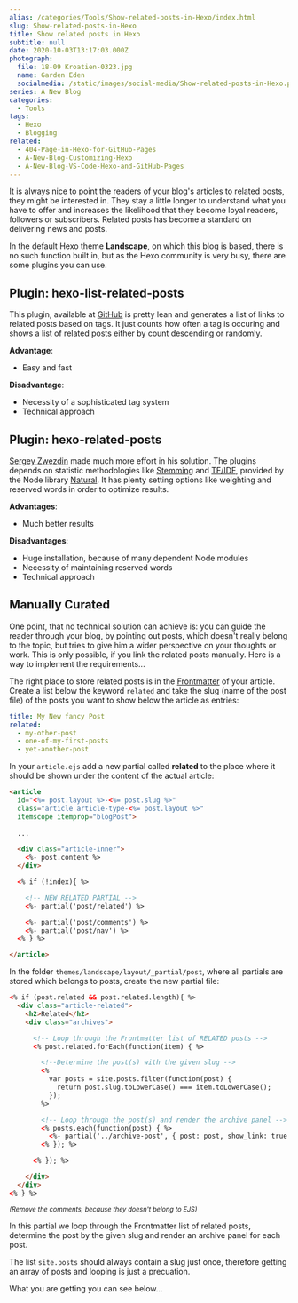 ```yaml
---
alias: /categories/Tools/Show-related-posts-in-Hexo/index.html
slug: Show-related-posts-in-Hexo
title: Show related posts in Hexo
subtitle: null
date: 2020-10-03T13:17:03.000Z
photograph:
  file: 18-09 Kroatien-0323.jpg
  name: Garden Eden
  socialmedia: /static/images/social-media/Show-related-posts-in-Hexo.png
series: A New Blog
categories:
  - Tools
tags:
  - Hexo
  - Blogging
related:
  - 404-Page-in-Hexo-for-GitHub-Pages
  - A-New-Blog-Customizing-Hexo
  - A-New-Blog-VS-Code-Hexo-and-GitHub-Pages
---
```

It is always nice to point the readers of your blog's articles to related posts, they might be interested in. They stay a little longer to understand what you have to offer and increases the likelihood that they become loyal readers, followers or subscribers. Related posts has become a standard on delivering news and posts.

In the default Hexo theme **Landscape**, on which this blog is based, there is no such function built in, but as the Hexo community is very busy, there are some plugins you can use.

<!-- more -->

## Plugin: hexo-list-related-posts

This plugin, available at [GitHub](https://github.com/nkmk/hexo-list-related-posts) is pretty lean and generates a list of links to related posts based on tags. It just counts how often a tag is occuring and shows a list of related posts either by count descending or randomly.

**Advantage**:

* Easy and fast

**Disadvantage**:

* Necessity of a sophisticated tag system
* Technical approach

## Plugin: hexo-related-posts

[Sergey Zwezdin](https://github.com/sergeyzwezdin/hexo-related-posts) made much more effort in his solution. The plugins depends on statistic methodologies like [Stemming](https://en.wikipedia.org/wiki/Stemming) and [TF/IDF](https://en.wikipedia.org/wiki/Tf%E2%80%93idf), provided by the Node library [Natural](https://github.com/NaturalNode/natural). It has plenty setting options like weighting and reserved words in order to optimize results.

**Advantages**:

* Much better results

**Disadvantages**:

* Huge installation, because of many dependent Node modules
* Necessity of maintaining reserved words
* Technical approach

## Manually Curated

One point, that no technical solution can achieve is: you can guide the reader through your blog, by pointing out posts, which doesn't really belong to the topic, but tries to give him a wider perspective on your thoughts or work. This is only possible, if you link the related posts manually. Here is a way to implement the requirements...

The right place to store related posts is in the [Frontmatter](https://hexo.io/docs/front-matter.html) of your article. Create a list below the keyword ``related`` and take the slug (name of the post file) of the posts you want to show below the article as entries:

```yaml
title: My New fancy Post
related:
  - my-other-post
  - one-of-my-first-posts
  - yet-another-post
```

In your ``article.ejs`` add a new partial called **related** to the place where it should be shown under the content of the actual article:

```html
<article 
  id="<%= post.layout %>-<%= post.slug %>" 
  class="article article-type-<%= post.layout %>" 
  itemscope itemprop="blogPost">
  
  ...

  <div class="article-inner">
    <%- post.content %>
  </div>

  <% if (!index){ %>

    <!-- NEW RELATED PARTIAL -->
    <%- partial('post/related') %>

    <%- partial('post/comments') %>
    <%- partial('post/nav') %>
  <% } %>

</article>
```

In the folder ``themes/landscape/layout/_partial/post``, where all partials are stored which belongs to posts, create the new partial file:

```html related.ejs
<% if (post.related && post.related.length){ %>
  <div class="article-related">
    <h2>Related</h2>
    <div class="archives">

      <!-- Loop through the Frontmatter list of RELATED posts -->  
      <% post.related.forEach(function(item) { %>

        <!--Determine the post(s) with the given slug -->  
        <%
          var posts = site.posts.filter(function(post) {
            return post.slug.toLowerCase() === item.toLowerCase();
          });
        %>

        <!-- Loop through the post(s) and render the archive panel -->
        <% posts.each(function(post) { %>
          <%- partial('../archive-post', { post: post, show_link: true }) %>
        <% }); %>

      <% }); %>

    </div>
  </div>
<% } %>
```

<small><em>(Remove the comments, because they doesn't belong to EJS)</em></small>

In this partial we loop through the Frontmatter list of related posts, determine the post by the given slug and render an archive panel for each post.

The list ``site.posts`` should always contain a slug just once, therefore getting an array of posts and looping is just a precuation.

What you are getting you can see below...